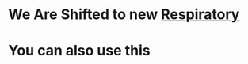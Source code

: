 # We Are Shifted to new [Respiratory](https://www.github.com/Vivekkumar-IN/YukkiMusic)

# You can also use this